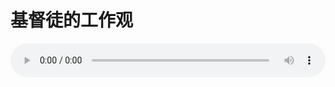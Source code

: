 # 基督徒的工作观

<audio style="width: 100%;" preload="false" controls controlslist="nodownload"><source src="//cdn.wechat.edu.pl/audio/mp3/old/12349.mp3" type="audio/mpeg">Your browser does not support the audio element.</audio>


